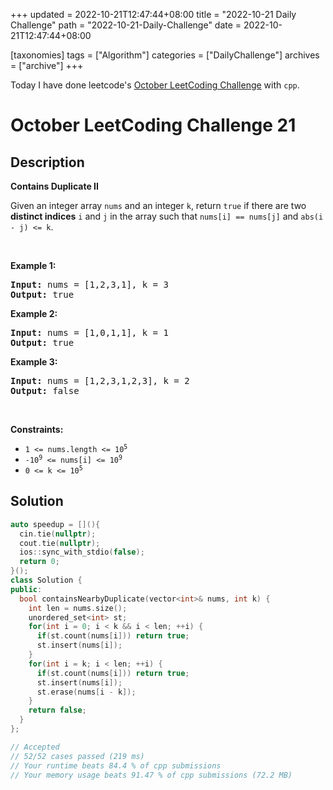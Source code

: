 +++
updated = 2022-10-21T12:47:44+08:00
title = "2022-10-21 Daily Challenge"
path = "2022-10-21-Daily-Challenge"
date = 2022-10-21T12:47:44+08:00

[taxonomies]
tags = ["Algorithm"]
categories = ["DailyChallenge"]
archives = ["archive"]
+++

Today I have done leetcode's [October LeetCoding Challenge](https://leetcode.com/problems/contains-duplicate-ii/) with `cpp`.

<!-- more -->

# October LeetCoding Challenge 21

## Description

**Contains Duplicate II**

<p>Given an integer array <code>nums</code> and an integer <code>k</code>, return <code>true</code> if there are two <strong>distinct indices</strong> <code>i</code> and <code>j</code> in the array such that <code>nums[i] == nums[j]</code> and <code>abs(i - j) &lt;= k</code>.</p>

<p>&nbsp;</p>
<p><strong class="example">Example 1:</strong></p>

<pre>
<strong>Input:</strong> nums = [1,2,3,1], k = 3
<strong>Output:</strong> true
</pre>

<p><strong class="example">Example 2:</strong></p>

<pre>
<strong>Input:</strong> nums = [1,0,1,1], k = 1
<strong>Output:</strong> true
</pre>

<p><strong class="example">Example 3:</strong></p>

<pre>
<strong>Input:</strong> nums = [1,2,3,1,2,3], k = 2
<strong>Output:</strong> false
</pre>

<p>&nbsp;</p>
<p><strong>Constraints:</strong></p>

<ul>
	<li><code>1 &lt;= nums.length &lt;= 10<sup>5</sup></code></li>
	<li><code>-10<sup>9</sup> &lt;= nums[i] &lt;= 10<sup>9</sup></code></li>
	<li><code>0 &lt;= k &lt;= 10<sup>5</sup></code></li>
</ul>


## Solution

``` cpp
auto speedup = [](){
  cin.tie(nullptr);
  cout.tie(nullptr);
  ios::sync_with_stdio(false);
  return 0;
}();
class Solution {
public:
  bool containsNearbyDuplicate(vector<int>& nums, int k) {
    int len = nums.size();
    unordered_set<int> st;
    for(int i = 0; i < k && i < len; ++i) {
      if(st.count(nums[i])) return true;
      st.insert(nums[i]);
    }
    for(int i = k; i < len; ++i) {
      if(st.count(nums[i])) return true;
      st.insert(nums[i]);
      st.erase(nums[i - k]);
    }
    return false;
  }
};

// Accepted
// 52/52 cases passed (219 ms)
// Your runtime beats 84.4 % of cpp submissions
// Your memory usage beats 91.47 % of cpp submissions (72.2 MB)
```
